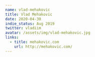 ```yaml
---
name: vlad-mehakovic
title: Vlad Mehakovic
date: 2020-04-30
indie_status: Aug 2019
twitter: vladiim
avatar: /assets/img/vlad-mehakovic.jpg
links:
  - title: mehakovic.com
    url: http://mehakovic.com/   
---
```

